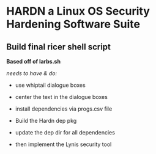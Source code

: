 # HARDN a Linux OS Security Hardening Software Suite

## Build final ricer shell script

**Based off of larbs.sh**

_needs to have & do:_

- use whiptail dialogue boxes

- center the text in the dialogue boxes

- install dependencies via progs.csv file

- Build the Hardn dep pkg

- update the dep dir for all dependencies

- then implement the Lynis security tool
